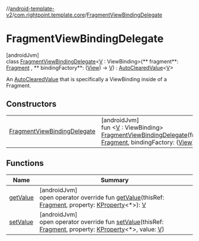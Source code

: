 //[android-template-v2](../../../index.md)/[com.rightpoint.template.core](../index.md)/[FragmentViewBindingDelegate](index.md)

# FragmentViewBindingDelegate

[androidJvm]\
class [FragmentViewBindingDelegate](index.md)<[V](index.md) : ViewBinding>(**
fragment**: [Fragment](https://developer.android.com/reference/kotlin/androidx/fragment/app/Fragment.html)
, **
bindingFactory**: ([View](https://developer.android.com/reference/kotlin/android/view/View.html))
-> [V](index.md)) : [AutoClearedValue](../-auto-cleared-value/index.md)<[V](index.md)>

An [AutoClearedValue](../-auto-cleared-value/index.md) that is specifically a ViewBinding inside of
a Fragment.

## Constructors

| | |
|---|---|
| [FragmentViewBindingDelegate](-fragment-view-binding-delegate.md) | [androidJvm]<br>fun <[V](index.md) : ViewBinding> [FragmentViewBindingDelegate](-fragment-view-binding-delegate.md)(fragment: [Fragment](https://developer.android.com/reference/kotlin/androidx/fragment/app/Fragment.html), bindingFactory: ([View](https://developer.android.com/reference/kotlin/android/view/View.html)) -> [V](index.md)) |

## Functions

| Name | Summary |
|---|---|
| [getValue](get-value.md) | [androidJvm]<br>open operator override fun [getValue](get-value.md)(thisRef: [Fragment](https://developer.android.com/reference/kotlin/androidx/fragment/app/Fragment.html), property: [KProperty](https://kotlinlang.org/api/latest/jvm/stdlib/kotlin.reflect/-k-property/index.html)<*>): [V](index.md) |
| [setValue](index.md#1650892065%2FFunctions%2F1667817856) | [androidJvm]<br>open operator override fun [setValue](index.md#1650892065%2FFunctions%2F1667817856)(thisRef: [Fragment](https://developer.android.com/reference/kotlin/androidx/fragment/app/Fragment.html), property: [KProperty](https://kotlinlang.org/api/latest/jvm/stdlib/kotlin.reflect/-k-property/index.html)<*>, value: [V](index.md)) |
